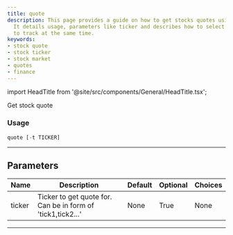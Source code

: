 ```yaml
---
title: quote
description: This page provides a guide on how to get stocks quotes using ticker symbols.
  It details usage, parameters like ticker and describes how to select multiple stocks
  to track at the same time.
keywords:
- stock quote
- stock ticker
- stock market
- quotes
- finance
---
```


import HeadTitle from '@site/src/components/General/HeadTitle.tsx';

<HeadTitle title="quote - Ally - Brokers - Portfolio - Reference | OpenBB Terminal Docs" />

Get stock quote

### Usage

```python
quote [-t TICKER]
```

---

## Parameters

| Name | Description | Default | Optional | Choices |
| ---- | ----------- | ------- | -------- | ------- |
| ticker | Ticker to get quote for. Can be in form of 'tick1,tick2...' | None | True | None |

---
